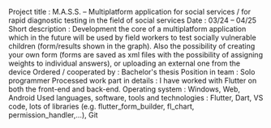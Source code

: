 Project title	:	M.A.S.S. – Multiplatform application for social services / for rapid diagnostic testing in the field of social services
Date	:	03/24 – 04/25
Short description	:	Development the core of a multiplatform application which in the future will be used by field workers to test socially vulnerable children (form/results shown in the graph). Also the possibility of creating your own form (forms are saved as xml files with the possibility of assigning weights to individual answers), or uploading an external one from the device
Ordered / cooperated by	:	Bachelor's thesis
Position in team	:	Solo programmer
Processed work part in details	:	I have worked with Flutter on both the front-end and back-end.
Operating system	:	Windows, Web, Android
Used languages, software, tools and technologies	:	Flutter, Dart, VS code, lots of libraries (e.g. flutter_form_builder, fl_chart, permission_handler,…), Git
